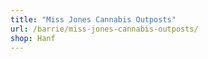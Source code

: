 ```yaml
---
title: "Miss Jones Cannabis Outposts"
url: /barrie/miss-jones-cannabis-outposts/
shop: Hanf
---
```

